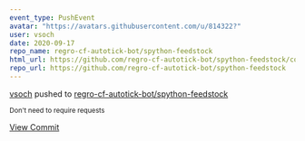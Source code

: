 ```yaml
---
event_type: PushEvent
avatar: "https://avatars.githubusercontent.com/u/814322?"
user: vsoch
date: 2020-09-17
repo_name: regro-cf-autotick-bot/spython-feedstock
html_url: https://github.com/regro-cf-autotick-bot/spython-feedstock/commit/21b9f18ed80f3fec39b169f17c772b00e17e8b01
repo_url: https://github.com/regro-cf-autotick-bot/spython-feedstock
---
```


<a href='https://github.com/vsoch' target='_blank'>vsoch</a> pushed to <a href='https://github.com/regro-cf-autotick-bot/spython-feedstock' target='_blank'>regro-cf-autotick-bot/spython-feedstock</a>

<small>Don't need to require requests</small>

<a href='https://github.com/regro-cf-autotick-bot/spython-feedstock/commit/21b9f18ed80f3fec39b169f17c772b00e17e8b01' target='_blank'>View Commit</a>